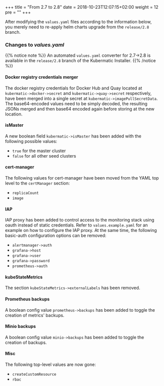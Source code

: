 +++
title = "From 2.7 to 2.8"
date = 2018-10-23T12:07:15+02:00
weight = 12
pre = "<b></b>"
+++

After modifying the `values.yaml` files according to the information below, you merely need to re-apply helm charts upgrade from the `release/2.8` branch.

### Changes to *values.yaml*

{{% notice note %}}
An automated `values.yaml` converter for 2.7->2.8 is available in the `release/2.8` branch of the Kubermatic Installer.
{{% /notice %}}


#### Docker registry credentials merger

The docker registry credentials for Docker Hub and Quay located at `kubermatic->docker->secret` and `kubermatic->quay->secret` respectively, have been merged into a single secret at `kubermatic->imagePullSecretData`. The base64-encoded values need to be simply decoded, the resulting JSONs merged and then base64 encoded again before storing at the new location.


#### isMaster

A new boolean field `kubermatic->isMaster` has been added with the following possible values:

- `true` for the master cluster
- `false` for all other seed clusters


#### cert-manager

The following values for cert-manager have been moved from the YAML top level to the `certManager` section:

- `replicaCount`
- `image`


#### IAP

IAP proxy has been added to control access to the monitoring stack using oauth instead of static credentials. Refer to `values.example.yaml` for an example on how to configure the IAP proxy. At the same time, the following basic-auth configuration options can be removed:

- `alertmanager->auth`
- `grafana->host`
- `grafana->user`
- `grafana->password`
- `prometheus->auth`


#### kubeStateMetrics

The section `kubeStateMetrics->externalLabels` has been removed.


#### Prometheus backups

A boolean config value `prometheus->backups` has been added to toggle the creation of metrics' backups.


#### Minio backups

A boolean config value `minio->backups` has been added to toggle the creation of backups.

#### Misc

The following top-level values are now gone:

- `createCustomResource`
- `rbac`

